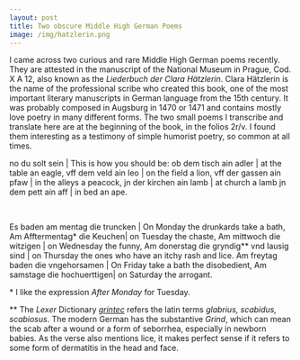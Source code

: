 ```yaml
---
layout: post
title: Two obscure Middle High German Poems
image: /img/hatzlerin.png
---
```


I came across two curious and rare Middle High German poems recently. They are attested in the manuscript of the National Museum in Prague, Cod. X A 12, also known as the *Liederbuch der Clara Hätzlerin*. Clara Hätzlerin is the name of the professional scribe who created this book, one of the most important literary manuscripts in German language from the 15th century. It was probably composed in Augsburg in 1470 or 1471 and contains mostly love poetry in many different forms. The two small poems I transcribe and translate here are at the beginning of the book, in the folios 2r/v. I found them interesting as a testimony of simple humorist poetry, so common at all times.  


no du solt sein | This is how you should be:
ob dem tisch ain adler | at the table an eagle,
vff dem veld ain leo | on the field a lion,
vff der gassen ain pfaw | in the alleys a peacock,
jn der kirchen ain lamb | at church a lamb
jn dem pett ain aff | in bed an ape.

<br/>

Es baden am mentag die truncken | On Monday the drunkards take a bath,
Am Afftermentag* die Keuchen| on Tuesday the chaste,
Am mittwoch die witzigen | on Wednesday the funny,
Am donerstag die gryndig** vnd lausig sind | on Thursday the ones who have an itchy rash and lice.
Am freytag baden die vngehorsamen | On Friday take a bath the disobedient,
Am samstage die hochuerttigen| on Saturday the arrogant. 


\* I like the expression *After Monday* for Tuesday.

\*\* The *Lexer* Dictionary [*grintec*](http://www.woerterbuchnetz.de/Lexer?lemma=grintec) refers the latin terms *glabrius, scabidus, scabiosus*. The modern German has the substantive *Grind*, which can mean the scab after a wound or a form of seborrhea, especially in newborn babies. As the verse also mentions lice, it makes perfect sense if it refers to some form of dermatitis in the head and face.
